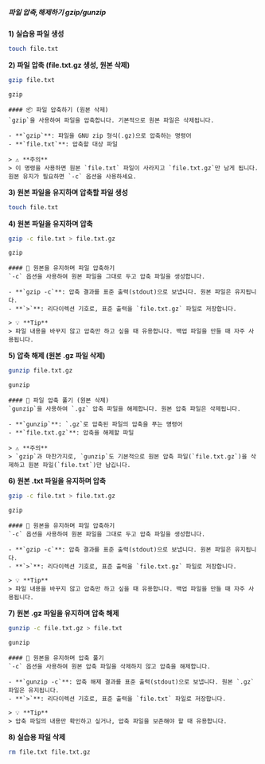 ##### 파일 압축,해제하기 gzip/gunzip #####

**1) 실습용 파일 생성**
```bash
touch file.txt
```

**2) 파일 압축 (file.txt.gz 생성, 원본 삭제)**

```bash
gzip file.txt
```

```tech
gzip
```

```desc
#### 📦 파일 압축하기 (원본 삭제)
`gzip`을 사용하여 파일을 압축합니다. 기본적으로 원본 파일은 삭제됩니다.

- **`gzip`**: 파일을 GNU zip 형식(.gz)으로 압축하는 명령어
- **`file.txt`**: 압축할 대상 파일

> ⚠️ **주의**
> 이 명령을 사용하면 원본 `file.txt` 파일이 사라지고 `file.txt.gz`만 남게 됩니다. 원본 유지가 필요하면 `-c` 옵션을 사용하세요.
```

**3) 원본 파일을 유지하며 압축할 파일 생성**

```bash
touch file.txt
```

**4) 원본 파일을 유지하며 압축**

```bash
gzip -c file.txt > file.txt.gz
```

```tech
gzip
```

```desc
#### 📑 원본을 유지하며 파일 압축하기
`-c` 옵션을 사용하여 원본 파일을 그대로 두고 압축 파일을 생성합니다.

- **`gzip -c`**: 압축 결과를 표준 출력(stdout)으로 보냅니다. 원본 파일은 유지됩니다.
- **`>`**: 리다이렉션 기호로, 표준 출력을 `file.txt.gz` 파일로 저장합니다.

> 💡 **Tip**
> 파일 내용을 바꾸지 않고 압축만 하고 싶을 때 유용합니다. 백업 파일을 만들 때 자주 사용됩니다.
```

**5) 압축 해제 (원본 .gz 파일 삭제)**

```bash
gunzip file.txt.gz
```

```tech
gunzip
```

```desc
#### 📂 파일 압축 풀기 (원본 삭제)
`gunzip`을 사용하여 `.gz` 압축 파일을 해제합니다. 원본 압축 파일은 삭제됩니다.

- **`gunzip`**: `.gz`로 압축된 파일의 압축을 푸는 명령어
- **`file.txt.gz`**: 압축을 해제할 파일

> ⚠️ **주의**
> `gzip`과 마찬가지로, `gunzip`도 기본적으로 원본 압축 파일(`file.txt.gz`)을 삭제하고 원본 파일(`file.txt`)만 남깁니다.
```

**6) 원본 .txt 파일을 유지하며 압축**

```bash
gzip -c file.txt > file.txt.gz
```

```tech
gzip
```

```desc
#### 📑 원본을 유지하며 파일 압축하기
`-c` 옵션을 사용하여 원본 파일을 그대로 두고 압축 파일을 생성합니다.

- **`gzip -c`**: 압축 결과를 표준 출력(stdout)으로 보냅니다. 원본 파일은 유지됩니다.
- **`>`**: 리다이렉션 기호로, 표준 출력을 `file.txt.gz` 파일로 저장합니다.

> 💡 **Tip**
> 파일 내용을 바꾸지 않고 압축만 하고 싶을 때 유용합니다. 백업 파일을 만들 때 자주 사용됩니다.
```

**7) 원본 .gz 파일을 유지하며 압축 해제**

```bash
gunzip -c file.txt.gz > file.txt
```

```tech
gunzip
```

```desc
#### 📜 원본을 유지하며 압축 풀기
`-c` 옵션을 사용하여 원본 압축 파일을 삭제하지 않고 압축을 해제합니다.

- **`gunzip -c`**: 압축 해제 결과를 표준 출력(stdout)으로 보냅니다. 원본 `.gz` 파일은 유지됩니다.
- **`>`**: 리다이렉션 기호로, 표준 출력을 `file.txt` 파일로 저장합니다.

> 💡 **Tip**
> 압축 파일의 내용만 확인하고 싶거나, 압축 파일을 보존해야 할 때 유용합니다.
```

**8) 실습용 파일 삭제**
```bash
rm file.txt file.txt.gz
```

